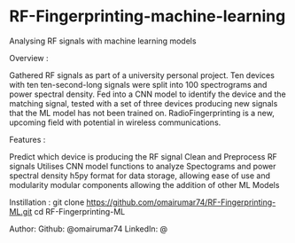 # RF-Fingerprinting-machine-learning
Analysing RF signals with machine learning models 



Overview :

Gathered RF signals as part of a university personal project.
Ten devices with ten ten-second-long signals were split into 100 spectrograms and power spectral density.
Fed into a CNN model to  identify the device and the matching signal,
tested with a set of three devices producing new signals that the ML model has not been trained on. 
RadioFingerprinting is  a new, upcoming field with potential in wireless communications. 


Features :

Predict which device is producing the RF signal 
Clean and Preprocess RF signals
Utilises CNN model functions to analyze Spectograms and power spectral density 
h5py format for data storage, allowing ease of use and modularity 
modular components allowing the addition of other ML Models 


Instillation : 
git clone https://github.com/omairumar74/RF-Fingerprinting-ML.git
cd RF-Fingerprinting-ML

Author:
Github: @omairumar74
LinkedIn: @

